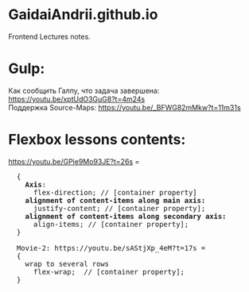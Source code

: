 # GaidaiAndrii.github.io  
Frontend Lectures notes.

# Gulp:
Как сообщить Галпу, что задача завершена: https://youtu.be/xptUdO3GuG8?t=4m24s<br>
Поддержка Source-Maps: https://youtu.be/_BFWG82mMkw?t=11m31s

# Flexbox lessons contents:

  <a src="https://youtu.be/GPie9Mo93JE?t=26s">https://youtu.be/GPie9Mo93JE?t=26s = 
<pre>  {
    <b>Axis</b>: 
      flex-direction; // [container property]
    <b>alignment of content-items along main axis:</b>
      justify-content; // [container property];
    <b>alignment of content-items along secondary axis:</b>
      align-items; // [container property];
  }
  
  Movie-2: https://youtu.be/sAStjXp_4eM?t=17s = 
  {
    wrap to several rows
      flex-wrap;  // [container property];
  }
</pre>
